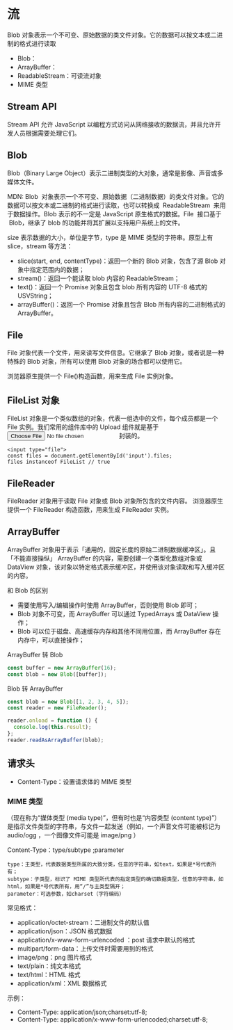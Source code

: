 # 流

Blob 对象表示一个不可变、原始数据的类文件对象。它的数据可以按文本或二进制的格式进行读取

- Blob：
- ArrayBuffer：
- ReadableStream：可读流对象
- MIME 类型

## Stream API

Stream API 允许 JavaScript 以编程方式访问从网络接收的数据流，并且允许开发人员根据需要处理它们。

## Blob

Blob（Binary Large Object）表示二进制类型的大对象，通常是影像、声音或多媒体文件。

MDN: Blob  对象表示一个不可变、原始数据（二进制数据）的类文件对象。它的数据可以按文本或二进制的格式进行读取，也可以转换成  ReadableStream  来用于数据操作。Blob 表示的不一定是 JavaScript 原生格式的数据。File  接口基于  Blob，继承了 blob 的功能并将其扩展以支持用户系统上的文件。

size 表示数据的大小，单位是字节，type 是 MIME 类型的字符串。原型上有 slice，stream 等方法：

- slice(start, end, contentType)：返回一个新的 Blob 对象，包含了源 Blob 对象中指定范围内的数据；
- stream()：返回一个能读取 blob 内容的 ReadableStream；
- text()：返回一个 Promise 对象且包含 blob 所有内容的 UTF-8 格式的 USVString；
- arrayBuffer()：返回一个 Promise 对象且包含 Blob 所有内容的二进制格式的 ArrayBuffer。

## File

File 对象代表一个文件，用来读写文件信息。它继承了 Blob 对象，或者说是一种特殊的 Blob 对象，所有可以使用 Blob 对象的场合都可以使用它。

浏览器原生提供一个 File()构造函数，用来生成 File 实例对象。

## FileList 对象

FileList 对象是一个类似数组的对象，代表一组选中的文件，每个成员都是一个 File 实例。我们常用的组件库中的 Upload 组件就是基于 <input type="file"> 封装的。

```text
<input type="file">
const files = document.getElementById('input').files;
files instanceof FileList // true
```

## FileReader

FileReader 对象用于读取 File 对象或 Blob 对象所包含的文件内容。
浏览器原生提供一个 FileReader 构造函数，用来生成 FileReader 实例。

## ArrayBuffer

ArrayBuffer 对象用于表示「通用的，固定长度的原始二进制数据缓冲区」。且「不能直接操纵」 ArrayBuffer 的内容，需要创建一个类型化数组对象或 DataView 对象，该对象以特定格式表示缓冲区，并使用该对象读取和写入缓冲区的内容。

和 Blob 的区别

- 需要使用写入/编辑操作时使用 ArrayBuffer，否则使用 Blob 即可；
- Blob 对象不可变，而 ArrayBuffer 可以通过 TypedArrays 或 DataView 操作；
- Blob 可以位于磁盘、高速缓存内存和其他不同用位置，而 ArrayBuffer 存在内存中，可以直接操作；

ArrayBuffer 转 Blob

```js
const buffer = new ArrayBuffer(16);
const blob = new Blob([buffer]);
```

Blob 转 ArrayBuffer

```js
const blob = new Blob([1, 2, 3, 4, 5]);
const reader = new FileReader();

reader.onload = function () {
  console.log(this.result);
};
reader.readAsArrayBuffer(blob);
```

## 请求头

- Content-Type：设置请求体的 MIME 类型

### MIME 类型

（现在称为“媒体类型 (media type)”，但有时也是“内容类型 (content type)”）是指示文件类型的字符串，与文件一起发送（例如，一个声音文件可能被标记为 audio/ogg ，一个图像文件可能是 image/png ）

Content-Type：type/subtype ;parameter

```text
type：主类型，代表数据类型所属的大致分类，任意的字符串，如text，如果是*号代表所有；
subtype：子类型，标识了 MIME 类型所代表的指定类型的确切数据类型，任意的字符串，如html，如果是*号代表所有，用“/”与主类型隔开；
parameter：可选参数，如charset（字符编码）
```

常见格式：

- application/octet-stream：二进制文件的默认值
- application/json：JSON 格式数据
- application/x-www-form-urlencoded ：post 请求中默认的格式
- multipart/form-data：上传文件时需要用到的格式
- image/png：png 图片格式
- text/plain：纯文本格式
- text/html：HTML 格式
- application/xml：XML 数据格式

示例：

- Content-Type: application/json;charset:utf-8;
- Content-Type: application/x-www-form-urlencoded;charset:utf-8;
